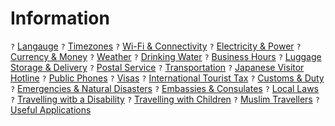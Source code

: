 # Information

`?` [Langauge]()
`?` [Timezones]()
`?` [Wi-Fi & Connectivity]()
`?` [Electricity & Power]()
`?` [Currency & Money]()
`?` [Weather]()
`?` [Drinking Water]()
`?` [Business Hours]()
`?` [Luggage Storage & Delivery]()
`?` [Postal Service]()
`?` [Transportation]()
`?` [Japanese Visitor Hotline]()
`?` [Public Phones]()
`?` [Visas]()
`?` [International Tourist Tax]()
`?` [Customs & Duty]()
`?` [Emergencies & Natural Disasters]()
`?` [Embassies & Consulates]()
`?` [Local Laws]()
`?` [Travelling witb a Disability]()
`?` [Travelling with Children]()
`?` [Muslim Travellers]()
`?` [Useful Applications]()